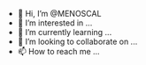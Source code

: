 - 👋 Hi, I’m @MENOSCAL
- 👀 I’m interested in ...
- 🌱 I’m currently learning ...
- 💞️ I’m looking to collaborate on ...
- 📫 How to reach me ...

<!---
MENOSCAL/MENOSCAL is a ✨ special ✨ repository because its `README.md` (this file) appears on your GitHub profile.
You can click the Preview link to take a look at your changes.
--->
